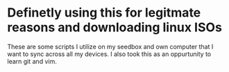 
# Definetly using this for legitmate reasons and downloading linux ISOs
These are some scripts I utilize on my seedbox and own computer that I want to sync across all my devices. I also took this as an oppurtunity to learn git and vim. 
